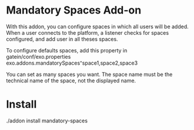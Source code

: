 Mandatory Spaces Add-on
=======

With this addon, you can configure spaces in which all users will be added.
When a user connects to the platform, a listener checks for spaces configured, and add user in all theses spaces.

To configure defaults spaces, add this property in gatein/conf/exo.properties 
exo.addons.mandatorySpaces⁼space1,space2,space3

You can set as many spaces you want. The space name must be the technical name of the space, not the displayed name.


Install 
=====

./addon install mandatory-spaces